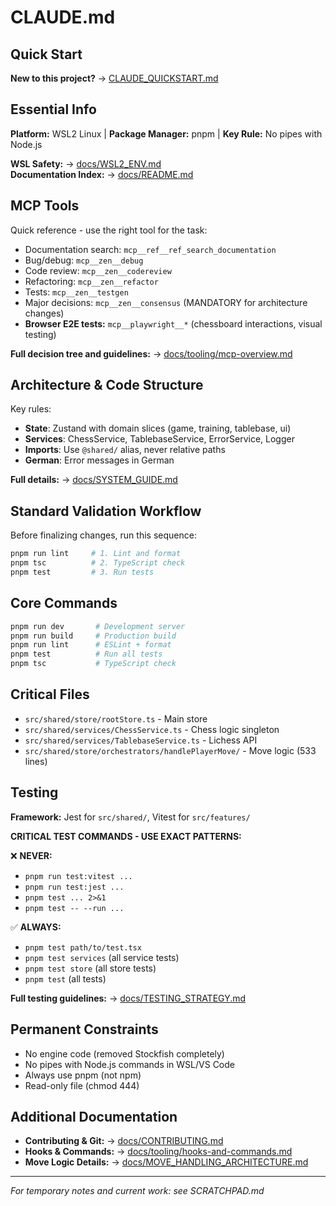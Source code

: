 # CLAUDE.md

<!-- nav: root | tags: [main, guide] | updated: 2025-08-12 -->

## Quick Start

**New to this project?** → [CLAUDE_QUICKSTART.md](docs/CLAUDE_QUICKSTART.md)

## Essential Info

**Platform:** WSL2 Linux | **Package Manager:** pnpm | **Key Rule:** No pipes with Node.js

**WSL Safety:** → [docs/WSL2_ENV.md](docs/WSL2_ENV.md)  
**Documentation Index:** → [docs/README.md](docs/README.md)

## MCP Tools

Quick reference - use the right tool for the task:

- Documentation search: `mcp__ref__ref_search_documentation`
- Bug/debug: `mcp__zen__debug`
- Code review: `mcp__zen__codereview`
- Refactoring: `mcp__zen__refactor`
- Tests: `mcp__zen__testgen`
- Major decisions: `mcp__zen__consensus` (MANDATORY for architecture changes)
- **Browser E2E tests:** `mcp__playwright__*` (chessboard interactions, visual testing)

**Full decision tree and guidelines:** → [docs/tooling/mcp-overview.md](docs/tooling/mcp-overview.md)

## Architecture & Code Structure

Key rules:

- **State**: Zustand with domain slices (game, training, tablebase, ui)
- **Services**: ChessService, TablebaseService, ErrorService, Logger
- **Imports**: Use `@shared/` alias, never relative paths
- **German**: Error messages in German

**Full details:** → [docs/SYSTEM_GUIDE.md](docs/SYSTEM_GUIDE.md)

## Standard Validation Workflow

Before finalizing changes, run this sequence:

```bash
pnpm run lint     # 1. Lint and format
pnpm tsc          # 2. TypeScript check
pnpm test         # 3. Run tests
```

## Core Commands

```bash
pnpm run dev       # Development server
pnpm run build     # Production build
pnpm run lint      # ESLint + format
pnpm test          # Run all tests
pnpm tsc           # TypeScript check
```

## Critical Files

- `src/shared/store/rootStore.ts` - Main store
- `src/shared/services/ChessService.ts` - Chess logic singleton
- `src/shared/services/TablebaseService.ts` - Lichess API
- `src/shared/store/orchestrators/handlePlayerMove/` - Move logic (533 lines)

## Testing

**Framework:** Jest for `src/shared/`, Vitest for `src/features/`

**CRITICAL TEST COMMANDS - USE EXACT PATTERNS:**

❌ **NEVER:**

- `pnpm run test:vitest ...`
- `pnpm run test:jest ...`
- `pnpm test ... 2>&1`
- `pnpm test -- --run ...`

✅ **ALWAYS:**

- `pnpm test path/to/test.tsx`
- `pnpm test services` (all service tests)
- `pnpm test store` (all store tests)
- `pnpm test` (all tests)

**Full testing guidelines:** → [docs/TESTING_STRATEGY.md](docs/TESTING_STRATEGY.md)

## Permanent Constraints

- No engine code (removed Stockfish completely)
- No pipes with Node.js commands in WSL/VS Code
- Always use pnpm (not npm)
- Read-only file (chmod 444)

## Additional Documentation

- **Contributing & Git:** → [docs/CONTRIBUTING.md](docs/CONTRIBUTING.md)
- **Hooks & Commands:** → [docs/tooling/hooks-and-commands.md](docs/tooling/hooks-and-commands.md)
- **Move Logic Details:** → [docs/MOVE_HANDLING_ARCHITECTURE.md](docs/MOVE_HANDLING_ARCHITECTURE.md)

---

_For temporary notes and current work: see SCRATCHPAD.md_
